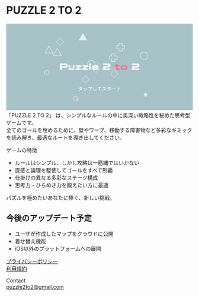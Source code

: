 # PUZZLE 2 TO 2
![TITLE IMAGE](TITLE.PNG)
「PUZZLE 2 TO 2」 は、シンプルなルールの中に奥深い戦略性を秘めた思考型ゲームです。<br>
全てのゴールを埋めるために、壁やワープ、移動する障害物など多彩なギミックを読み解き、最適なルートを導き出してください。

ゲームの特徴
-	ルールはシンプル、しかし攻略は一筋縄ではいかない
-	直感と論理を駆使してゴールをすべて制覇
-	仕掛けの異なる多彩なステージ構成
-	思考力・ひらめき力を鍛えたい方に最適

パズルを極めたいあなたに捧ぐ、新しい挑戦。

## 今後のアップデート予定
- ユーザが作成したマップをクラウドに公開
- 着せ替え機能
- iOS以外のプラットフォームへの展開


[プライバシーポリシー](./privacy_policy.md)<br>
[利用規約](./term_of_use.md)<br>

Contact<br>
[puzzle2to2@gmail.com](puzzle2to2@gmail.com)